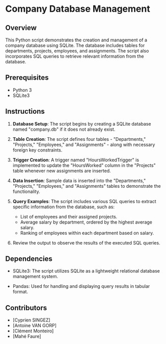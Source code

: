 # Company Database Management

## Overview

This Python script demonstrates the creation and management of a company database using SQLite. The database includes tables for departments, projects, employees, and assignments. The script also incorporates SQL queries to retrieve relevant information from the database.

## Prerequisites

- Python 3
- SQLite3

## Instructions

1. **Database Setup**: The script begins by creating a SQLite database named "company.db" if it does not already exist.

2. **Table Creation**: The script defines four tables - "Departments," "Projects," "Employees," and "Assignments" - along with necessary foreign key constraints.

3. **Trigger Creation**: A trigger named "HoursWorkedTrigger" is implemented to update the "HoursWorked" column in the "Projects" table whenever new assignments are inserted.

4. **Data Insertion**: Sample data is inserted into the "Departments," "Projects," "Employees," and "Assignments" tables to demonstrate the functionality.

5. **Query Examples**: The script includes various SQL queries to extract specific information from the database, such as:
   - List of employees and their assigned projects.
   - Average salary by department, ordered by the highest average salary.
   - Ranking of employees within each department based on salary.

2. Review the output to observe the results of the executed SQL queries.

## Dependencies

- SQLite3: The script utilizes SQLite as a lightweight relational database management system.

- Pandas: Used for handling and displaying query results in tabular format.

## Contributors

- [Cyprien SINGEZ]
- [Antoine VAN GORP]
- [Clément Monteiro]
- [Mahé Faure]
